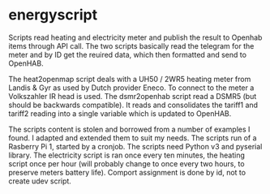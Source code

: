 # energyscript
Scripts read heating and electricity meter and publish the result to Openhab items through API call.
The two scripts basically read the telegram for the meter and by ID get the reuired data, which then formatted and send to OpenHAB.

The heat2openmap script deals with a UH50 / 2WR5 heating meter from Landis & Gyr as used by Dutch provider Eneco. To connect to the meter a Volkszahler IR head is used.
The dsmr2openhab script read a DSMR5 (but should be backwards compatible). It reads and consolidates the tariff1 and tariff2 reading into a single variable which is updated to OpenHAB.

The scripts content is stolen and borrowed from a number of examples I found. I adapted and extended them to suit my needs.
The scripts run of a Rasberry Pi 1, started by a cronjob. The scripts need Python v3 and pyserial library. 
The electricity script is ran once every ten minutes, the heating script once per hour (will probably change to once every two hours, to preserve meters battery life). Comport assignment is done by id, not to create udev script.
